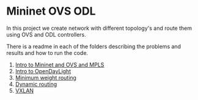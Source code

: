 
# Mininet OVS ODL
In this project we create network with different topology's and route them using OVS and ODL controllers. 

There is a readme in each of the folders describing the problems and results and how to run the code. 

1. [ Intro to Mininet and OVS and MPLS ](./1/)
2. [ Intro to OpenDayLight ](./2/)
3. [ Minimum weight routing ](./3/)
4. [ Dynamic routing ](./4/)
5. [ VXLAN ](./5/)
